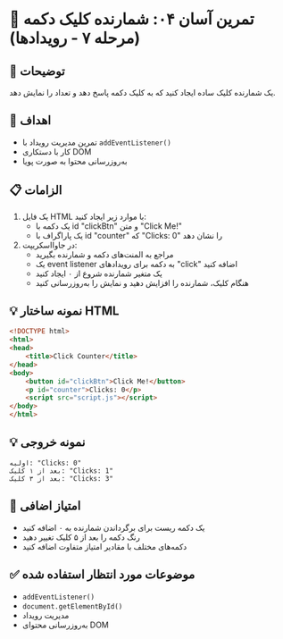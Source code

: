 # 🎯 تمرین آسان ۰۴: شمارنده کلیک دکمه (مرحله ۷ - رویدادها)

## 📝 توضیحات

یک شمارنده کلیک ساده ایجاد کنید که به کلیک دکمه پاسخ دهد و تعداد را نمایش دهد.

## 🎯 اهداف

- تمرین مدیریت رویداد با `addEventListener()`
- کار با دستکاری DOM
- به‌روزرسانی محتوا به صورت پویا

## 📋 الزامات

1. یک فایل HTML با موارد زیر ایجاد کنید:
   - یک دکمه با id "clickBtn" و متن "Click Me!"
   - یک پاراگراف با id "counter" که "Clicks: 0" را نشان دهد
2. در جاوااسکریپت:
   - مراجع به المنت‌های دکمه و شمارنده بگیرید
   - یک event listener به دکمه برای رویدادهای "click" اضافه کنید
   - یک متغیر شمارنده شروع از ۰ ایجاد کنید
   - هنگام کلیک، شمارنده را افزایش دهید و نمایش را به‌روزرسانی کنید

## 💡 نمونه ساختار HTML

```html
<!DOCTYPE html>
<html>
<head>
    <title>Click Counter</title>
</head>
<body>
    <button id="clickBtn">Click Me!</button>
    <p id="counter">Clicks: 0</p>
    <script src="script.js"></script>
</body>
</html>
```

## 💡 نمونه خروجی

```
اولیه: "Clicks: 0"
بعد از ۱ کلیک: "Clicks: 1"
بعد از ۳ کلیک: "Clicks: 3"
```

## 🚀 امتیاز اضافی

- یک دکمه ریست برای برگرداندن شمارنده به ۰ اضافه کنید
- رنگ دکمه را بعد از ۵ کلیک تغییر دهید
- دکمه‌های مختلف با مقادیر امتیاز متفاوت اضافه کنید

## ✅ موضوعات مورد انتظار استفاده شده

- `addEventListener()`
- `document.getElementById()`
- مدیریت رویداد
- به‌روزرسانی محتوای DOM
